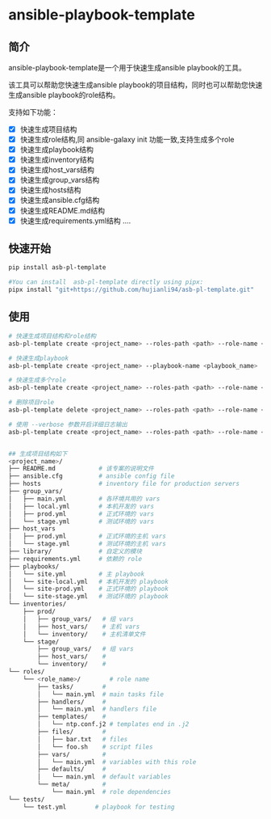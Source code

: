 # ansible-playbook-template

## 简介
ansible-playbook-template是一个用于快速生成ansible playbook的工具。

该工具可以帮助您快速生成ansible playbook的项目结构，同时也可以帮助您快速生成ansible playbook的role结构。

支持如下功能：
- [x] 快速生成项目结构
- [x] 快速生成role结构,同 ansible-galaxy init 功能一致,支持生成多个role
- [x] 快速生成playbook结构
- [x] 快速生成inventory结构
- [x] 快速生成host_vars结构
- [x] 快速生成group_vars结构
- [x] 快速生成hosts结构
- [x] 快速生成ansible.cfg结构
- [x] 快速生成README.md结构
- [x] 快速生成requirements.yml结构
....

## 快速开始
```bash
pip install asb-pl-template

#You can install  asb-pl-template directly using pipx:
pipx install "git+https://github.com/hujianli94/asb-pl-template.git"
```

## 使用
```bash
# 快速生成项目结构和role结构
asb-pl-template create <project_name> --roles-path <path> --role-name <role_name>

# 快速生成playbook
asb-pl-template create <project_name> --playbook-name <playbook_name>

# 快速生成多个role
asb-pl-template create <project_name> --roles-path <path> --role-name <role_name> --role-name <role_name>

# 删除项目role
asb-pl-template delete <project_name> --roles-path <path> --role-name <role_name>

# 使用 --verbose 参数开启详细日志输出
asb-pl-template create <project_name> --roles-path <path> --role-name <role_name> --verbose


## 生成项目结构如下
<project_name>/
├── README.md            # 该专案的说明文件
├── ansible.cfg          # ansible config file
├── hosts                # inventory file for production servers
├── group_vars/
│   ├── main.yml         # 各环境共用的 vars
│   ├── local.yml        # 本机开发的 vars
│   ├── prod.yml         # 正式环境的 vars
│   └── stage.yml        # 测试环境的 vars
├── host_vars
│   ├── prod.yml         # 正式环境的主机 vars
│   └── stage.yml        # 测试环境的主机 vars
├── library/             # 自定义的模块
├── requirements.yml     # 依赖的 role
├── playbooks/
│   └── site.yml         # 主 playbook
│   └── site-local.yml   # 本机开发的 playbook
│   └── site-prod.yml    # 正式环境的 playbook
│   └── site-stage.yml   # 测试环境的 playbook
└── inventories/
    ├── prod/
    │   ├── group_vars/   # 组 vars
    │   ├── host_vars/    # 主机 vars
    │   └── inventory/    # 主机清单文件
    └── stage/
        ├── group_vars/   # 组 vars
        ├── host_vars/    #
        └── inventory/    #
└── roles/
    └── <role_name>/        # role name
        ├── tasks/        #
        │   └── main.yml  # main tasks file
        ├── handlers/     #
        │   └── main.yml  # handlers file
        ├── templates/    #
        │   └── ntp.conf.j2 # templates end in .j2
        ├── files/        #
        │   ├── bar.txt   # files
        │   └── foo.sh    # script files
        ├── vars/         #
        │   └── main.yml  # variables with this role
        ├── defaults/     #
        │   └── main.yml  # default variables
        └── meta/         #
            └── main.yml  # role dependencies
└── tests/
    └── test.yml        # playbook for testing
```

